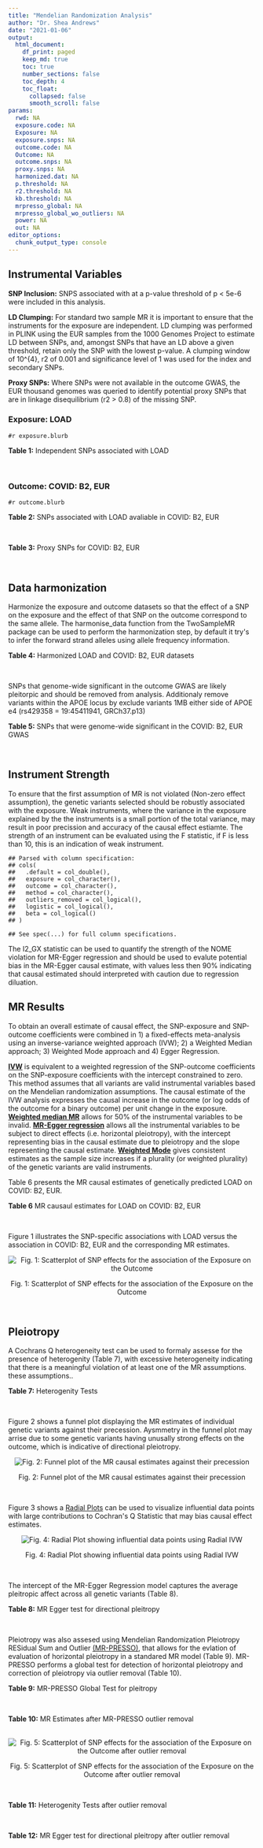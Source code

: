 ```yaml
---
title: "Mendelian Randomization Analysis"
author: "Dr. Shea Andrews"
date: "2021-01-06"
output:
  html_document:
    df_print: paged
    keep_md: true
    toc: true
    number_sections: false
    toc_depth: 4
    toc_float:
      collapsed: false
      smooth_scroll: false
params:
  rwd: NA
  exposure.code: NA
  Exposure: NA
  exposure.snps: NA
  outcome.code: NA
  Outcome: NA
  outcome.snps: NA
  proxy.snps: NA
  harmonized.dat: NA
  p.threshold: NA
  r2.threshold: NA
  kb.threshold: NA
  mrpresso_global: NA
  mrpresso_global_wo_outliers: NA
  power: NA
  out: NA
editor_options:
  chunk_output_type: console
---
```







## Instrumental Variables
**SNP Inclusion:** SNPS associated with at a p-value threshold of p < 5e-6 were included in this analysis.
<br>

**LD Clumping:** For standard two sample MR it is important to ensure that the instruments for the exposure are independent. LD clumping was performed in PLINK using the EUR samples from the 1000 Genomes Project to estimate LD between SNPs, and, amongst SNPs that have an LD above a given threshold, retain only the SNP with the lowest p-value. A clumping window of 10^{4}, r2 of 0.001 and significance level of 1 was used for the index and secondary SNPs.
<br>

**Proxy SNPs:** Where SNPs were not available in the outcome GWAS, the EUR thousand genomes was queried to identify potential proxy SNPs that are in linkage disequilibrium (r2 > 0.8) of the missing SNP.
<br>

### Exposure: LOAD
`#r exposure.blurb`
<br>

**Table 1:** Independent SNPs associated with LOAD
<div data-pagedtable="false">
  <script data-pagedtable-source type="application/json">
{"columns":[{"label":["SNP"],"name":[1],"type":["chr"],"align":["left"]},{"label":["CHROM"],"name":[2],"type":["dbl"],"align":["right"]},{"label":["POS"],"name":[3],"type":["dbl"],"align":["right"]},{"label":["REF"],"name":[4],"type":["chr"],"align":["left"]},{"label":["ALT"],"name":[5],"type":["chr"],"align":["left"]},{"label":["AF"],"name":[6],"type":["dbl"],"align":["right"]},{"label":["BETA"],"name":[7],"type":["dbl"],"align":["right"]},{"label":["SE"],"name":[8],"type":["dbl"],"align":["right"]},{"label":["Z"],"name":[9],"type":["dbl"],"align":["right"]},{"label":["P"],"name":[10],"type":["dbl"],"align":["right"]},{"label":["N"],"name":[11],"type":["dbl"],"align":["right"]},{"label":["TRAIT"],"name":[12],"type":["chr"],"align":["left"]}],"data":[{"1":"rs679515","2":"1","3":"207750568","4":"T","5":"C","6":"0.8126","7":"-0.1508","8":"0.0183","9":"-8.240440","10":"1.555000e-16","11":"63926","12":"LOAD"},{"1":"rs7584040","2":"2","3":"127863224","4":"C","5":"T","6":"0.2261","7":"0.0862","8":"0.0172","9":"5.011628","10":"5.341000e-07","11":"63926","12":"LOAD"},{"1":"rs6733839","2":"2","3":"127892810","4":"C","5":"T","6":"0.4067","7":"0.1693","8":"0.0154","9":"10.993506","10":"4.022000e-28","11":"63926","12":"LOAD"},{"1":"rs35695568","2":"2","3":"186794162","4":"G","5":"T","6":"0.0922","7":"0.1152","8":"0.0247","9":"4.663968","10":"3.200000e-06","11":"63926","12":"LOAD"},{"1":"rs10933431","2":"2","3":"233981912","4":"G","5":"C","6":"0.7774","7":"0.1001","8":"0.0194","9":"5.159794","10":"2.552000e-07","11":"63926","12":"LOAD"},{"1":"rs6805148","2":"3","3":"45101639","4":"A","5":"C","6":"0.0864","7":"-0.1293","8":"0.0257","9":"-5.031130","10":"4.774000e-07","11":"63926","12":"LOAD"},{"1":"rs28660482","2":"4","3":"66245059","4":"T","5":"A","6":"0.0243","7":"0.2220","8":"0.0475","9":"4.673684","10":"2.900000e-06","11":"63926","12":"LOAD"},{"1":"rs6822989","2":"4","3":"104176240","4":"C","5":"T","6":"0.0082","7":"0.4361","8":"0.0940","9":"4.639362","10":"3.487000e-06","11":"63926","12":"LOAD"},{"1":"rs35868327","2":"5","3":"52665230","4":"T","5":"A","6":"0.0132","7":"-0.3753","8":"0.0760","9":"-4.938158","10":"7.796000e-07","11":"63926","12":"LOAD"},{"1":"rs11168036","2":"5","3":"139707439","4":"T","5":"G","6":"0.5033","7":"-0.0754","8":"0.0143","9":"-5.272730","10":"1.432000e-07","11":"63926","12":"LOAD"},{"1":"rs34665982","2":"6","3":"32560306","4":"T","5":"C","6":"0.5213","7":"-0.0967","8":"0.0166","9":"-5.825300","10":"5.798000e-09","11":"63926","12":"LOAD"},{"1":"rs114812713","2":"6","3":"41034000","4":"G","5":"C","6":"0.0301","7":"0.2980","8":"0.0431","9":"6.914153","10":"4.467000e-12","11":"63926","12":"LOAD"},{"1":"rs1385742","2":"6","3":"47595155","4":"A","5":"T","6":"0.6344","7":"-0.0876","8":"0.0157","9":"-5.579620","10":"2.232000e-08","11":"63926","12":"LOAD"},{"1":"rs143429938","2":"7","3":"33721795","4":"C","5":"T","6":"0.0211","7":"0.3535","8":"0.0769","9":"4.596879","10":"4.253000e-06","11":"63926","12":"LOAD"},{"1":"rs9649710","2":"7","3":"50322832","4":"A","5":"G","6":"0.6331","7":"0.0676","8":"0.0148","9":"4.567570","10":"4.794000e-06","11":"63926","12":"LOAD"},{"1":"rs117240937","2":"7","3":"127426090","4":"G","5":"A","6":"0.0173","7":"-0.3122","8":"0.0672","9":"-4.645833","10":"3.350000e-06","11":"63926","12":"LOAD"},{"1":"rs11767557","2":"7","3":"143109139","4":"T","5":"C","6":"0.1968","7":"-0.1028","8":"0.0182","9":"-5.648350","10":"1.561000e-08","11":"63926","12":"LOAD"},{"1":"rs73223431","2":"8","3":"27219987","4":"C","5":"T","6":"0.3669","7":"0.0936","8":"0.0153","9":"6.117647","10":"8.342000e-10","11":"63926","12":"LOAD"},{"1":"rs867230","2":"8","3":"27468503","4":"C","5":"A","6":"0.6029","7":"0.1333","8":"0.0158","9":"8.436709","10":"3.492000e-17","11":"63926","12":"LOAD"},{"1":"rs13252043","2":"8","3":"71551628","4":"C","5":"T","6":"0.0984","7":"0.1140","8":"0.0237","9":"4.810127","10":"1.570000e-06","11":"63926","12":"LOAD"},{"1":"rs6559689","2":"9","3":"85450616","4":"C","5":"T","6":"0.0504","7":"0.1585","8":"0.0335","9":"4.731343","10":"2.169000e-06","11":"63926","12":"LOAD"},{"1":"rs12416487","2":"10","3":"11721057","4":"A","5":"T","6":"0.6519","7":"0.0850","8":"0.0154","9":"5.519480","10":"3.417000e-08","11":"63926","12":"LOAD"},{"1":"rs3740688","2":"11","3":"47380340","4":"G","5":"T","6":"0.5524","7":"0.0935","8":"0.0144","9":"6.493056","10":"9.702000e-11","11":"63926","12":"LOAD"},{"1":"rs1582763","2":"11","3":"60021948","4":"G","5":"A","6":"0.3729","7":"-0.1232","8":"0.0149","9":"-8.268456","10":"1.186000e-16","11":"63926","12":"LOAD"},{"1":"rs3851179","2":"11","3":"85868640","4":"T","5":"C","6":"0.6410","7":"0.1198","8":"0.0148","9":"8.094590","10":"5.809000e-16","11":"63926","12":"LOAD"},{"1":"rs11218343","2":"11","3":"121435587","4":"T","5":"C","6":"0.0401","7":"-0.2053","8":"0.0369","9":"-5.563690","10":"2.633000e-08","11":"63926","12":"LOAD"},{"1":"rs9787911","2":"11","3":"131769402","4":"T","5":"C","6":"0.4249","7":"0.0662","8":"0.0144","9":"4.597220","10":"4.386000e-06","11":"63926","12":"LOAD"},{"1":"rs117394726","2":"12","3":"127222883","4":"A","5":"C","6":"0.0400","7":"0.2193","8":"0.0465","9":"4.716130","10":"2.459000e-06","11":"63926","12":"LOAD"},{"1":"rs17125924","2":"14","3":"53391680","4":"A","5":"G","6":"0.0926","7":"0.1222","8":"0.0246","9":"4.967480","10":"6.621000e-07","11":"63926","12":"LOAD"},{"1":"rs12590654","2":"14","3":"92938855","4":"G","5":"A","6":"0.3353","7":"-0.0906","8":"0.0157","9":"-5.770701","10":"8.729000e-09","11":"63926","12":"LOAD"},{"1":"rs383902","2":"15","3":"59034174","4":"C","5":"T","6":"0.3274","7":"-0.0698","8":"0.0151","9":"-4.622517","10":"3.812000e-06","11":"63926","12":"LOAD"},{"1":"rs28588186","2":"16","3":"19910313","4":"C","5":"G","6":"0.1981","7":"-0.0880","8":"0.0181","9":"-4.861880","10":"1.115000e-06","11":"63926","12":"LOAD"},{"1":"rs62039712","2":"16","3":"79355857","4":"G","5":"A","6":"0.1158","7":"0.1528","8":"0.0288","9":"5.305556","10":"1.171000e-07","11":"63926","12":"LOAD"},{"1":"rs34971488","2":"16","3":"81779775","4":"G","5":"A","6":"0.2205","7":"0.0940","8":"0.0198","9":"4.747475","10":"2.067000e-06","11":"63926","12":"LOAD"},{"1":"rs2632516","2":"17","3":"56409089","4":"G","5":"C","6":"0.4402","7":"-0.0748","8":"0.0147","9":"-5.088435","10":"3.671000e-07","11":"63926","12":"LOAD"},{"1":"rs12151021","2":"19","3":"1050874","4":"A","5":"G","6":"0.6753","7":"-0.1071","8":"0.0169","9":"-6.337280","10":"2.562000e-10","11":"63926","12":"LOAD"},{"1":"rs8111708","2":"19","3":"18558876","4":"A","5":"G","6":"0.3427","7":"0.0696","8":"0.0151","9":"4.609270","10":"3.946000e-06","11":"63926","12":"LOAD"},{"1":"rs111358663","2":"19","3":"45196958","4":"T","5":"A","6":"0.0111","7":"-0.5369","8":"0.0795","9":"-6.753459","10":"1.436000e-11","11":"63926","12":"LOAD"},{"1":"rs4803765","2":"19","3":"45358448","4":"C","5":"T","6":"0.0243","7":"0.7165","8":"0.0610","9":"11.745902","10":"7.131000e-32","11":"63926","12":"LOAD"},{"1":"rs12972156","2":"19","3":"45387459","4":"C","5":"G","6":"0.2027","7":"0.9653","8":"0.0189","9":"51.074100","10":"2.225074e-308","11":"63926","12":"LOAD"},{"1":"rs117310449","2":"19","3":"45393516","4":"C","5":"T","6":"0.0130","7":"0.9879","8":"0.0691","9":"14.296671","10":"2.275000e-46","11":"63926","12":"LOAD"},{"1":"rs73033507","2":"19","3":"45431403","4":"C","5":"T","6":"0.0239","7":"-0.3620","8":"0.0657","9":"-5.509893","10":"3.646000e-08","11":"63926","12":"LOAD"},{"1":"rs114533385","2":"19","3":"45436753","4":"C","5":"T","6":"0.0210","7":"0.8281","8":"0.0661","9":"12.527988","10":"5.434000e-36","11":"63926","12":"LOAD"},{"1":"rs118004808","2":"19","3":"45439498","4":"C","5":"T","6":"0.0177","7":"-0.5523","8":"0.1015","9":"-5.441379","10":"5.274000e-08","11":"63926","12":"LOAD"},{"1":"rs139995984","2":"19","3":"45574482","4":"G","5":"C","6":"0.0155","7":"-0.5343","8":"0.0879","9":"-6.078498","10":"1.192000e-09","11":"63926","12":"LOAD"},{"1":"rs80182863","2":"19","3":"45653226","4":"C","5":"T","6":"0.0234","7":"0.2977","8":"0.0623","9":"4.778491","10":"1.750000e-06","11":"63926","12":"LOAD"},{"1":"rs6014724","2":"20","3":"54998544","4":"A","5":"G","6":"0.0920","7":"-0.1319","8":"0.0259","9":"-5.092660","10":"3.652000e-07","11":"63926","12":"LOAD"},{"1":"rs2830489","2":"21","3":"28148191","4":"C","5":"T","6":"0.2882","7":"-0.0837","8":"0.0162","9":"-5.166667","10":"2.422000e-07","11":"63926","12":"LOAD"},{"1":"rs138727474","2":"22","3":"21926584","4":"C","5":"T","6":"0.0269","7":"-0.2515","8":"0.0545","9":"-4.614679","10":"3.904000e-06","11":"63926","12":"LOAD"}],"options":{"columns":{"min":{},"max":[10]},"rows":{"min":[10],"max":[10]},"pages":{}}}
  </script>
</div>
<br>

### Outcome: COVID: B2, EUR
`#r outcome.blurb`
<br>

**Table 2:** SNPs associated with LOAD avaliable in COVID: B2, EUR
<div data-pagedtable="false">
  <script data-pagedtable-source type="application/json">
{"columns":[{"label":["SNP"],"name":[1],"type":["chr"],"align":["left"]},{"label":["CHROM"],"name":[2],"type":["dbl"],"align":["right"]},{"label":["POS"],"name":[3],"type":["dbl"],"align":["right"]},{"label":["REF"],"name":[4],"type":["chr"],"align":["left"]},{"label":["ALT"],"name":[5],"type":["chr"],"align":["left"]},{"label":["AF"],"name":[6],"type":["dbl"],"align":["right"]},{"label":["BETA"],"name":[7],"type":["dbl"],"align":["right"]},{"label":["SE"],"name":[8],"type":["dbl"],"align":["right"]},{"label":["Z"],"name":[9],"type":["dbl"],"align":["right"]},{"label":["P"],"name":[10],"type":["dbl"],"align":["right"]},{"label":["N"],"name":[11],"type":["dbl"],"align":["right"]},{"label":["TRAIT"],"name":[12],"type":["chr"],"align":["left"]}],"data":[{"1":"rs679515","2":"1","3":"207750568","4":"T","5":"C","6":"0.80680","7":"0.00850750","8":"0.022648","9":"0.37564023","10":"0.707200","11":"1887477","12":"COVID_B2__EUR"},{"1":"rs7584040","2":"2","3":"127863224","4":"C","5":"T","6":"0.21480","7":"-0.01975200","8":"0.020856","9":"-0.94706559","10":"0.343600","11":"1887477","12":"COVID_B2__EUR"},{"1":"rs6733839","2":"2","3":"127892810","4":"C","5":"T","6":"0.38370","7":"-0.00305450","8":"0.018053","9":"-0.16919626","10":"0.865600","11":"1887477","12":"COVID_B2__EUR"},{"1":"rs35695568","2":"2","3":"186794162","4":"G","5":"T","6":"0.09441","7":"0.02058700","8":"0.030031","9":"0.68552496","10":"0.493000","11":"1887477","12":"COVID_B2__EUR"},{"1":"rs10933431","2":"2","3":"233981912","4":"G","5":"C","6":"0.76510","7":"-0.02751700","8":"0.024060","9":"-1.14368246","10":"0.252800","11":"1856590","12":"COVID_B2__EUR"},{"1":"rs6805148","2":"3","3":"45101639","4":"A","5":"C","6":"0.09542","7":"-0.00414580","8":"0.032890","9":"-0.12605047","10":"0.899700","11":"496897","12":"COVID_B2__EUR"},{"1":"rs28660482","2":"4","3":"66245059","4":"T","5":"A","6":"0.02794","7":"0.01048600","8":"0.056580","9":"0.18533051","10":"0.853000","11":"1887477","12":"COVID_B2__EUR"},{"1":"rs6822989","2":"4","3":"104176240","4":"C","5":"T","6":"0.00825","7":"0.07375500","8":"0.087593","9":"0.84201934","10":"0.399800","11":"1357015","12":"COVID_B2__EUR"},{"1":"rs35868327","2":"5","3":"52665230","4":"T","5":"G","6":"0.48630","7":"-0.01386200","8":"0.093723","9":"-0.14790393","10":"0.882400","11":"1421857","12":"COVID_B2__EUR"},{"1":"rs11168036","2":"5","3":"139707439","4":"T","5":"G","6":"0.49380","7":"0.02668000","8":"0.020247","9":"1.31772608","10":"0.187600","11":"1873571","12":"COVID_B2__EUR"},{"1":"rs114812713","2":"6","3":"41034000","4":"G","5":"C","6":"0.02536","7":"0.09482600","8":"0.060097","9":"1.57788242","10":"0.114600","11":"1886864","12":"COVID_B2__EUR"},{"1":"rs1385742","2":"6","3":"47595155","4":"A","5":"T","6":"0.64110","7":"-0.01762800","8":"0.021756","9":"-0.81025924","10":"0.417800","11":"1164020","12":"COVID_B2__EUR"},{"1":"rs143429938","2":"7","3":"33721795","4":"C","5":"T","6":"0.02242","7":"-0.12921000","8":"0.091342","9":"-1.41457380","10":"0.157200","11":"1852176","12":"COVID_B2__EUR"},{"1":"rs9649710","2":"7","3":"50322832","4":"A","5":"G","6":"0.61430","7":"0.01996700","8":"0.018000","9":"1.10927778","10":"0.267300","11":"1887477","12":"COVID_B2__EUR"},{"1":"rs117240937","2":"7","3":"127426090","4":"G","5":"A","6":"0.01062","7":"0.01211800","8":"0.101610","9":"0.11925992","10":"0.905100","11":"1854395","12":"COVID_B2__EUR"},{"1":"rs11767557","2":"7","3":"143109139","4":"T","5":"C","6":"0.19910","7":"0.00064911","8":"0.021850","9":"0.02970755","10":"0.976300","11":"1886864","12":"COVID_B2__EUR"},{"1":"rs73223431","2":"8","3":"27219987","4":"C","5":"T","6":"0.35760","7":"-0.03255500","8":"0.019982","9":"-1.62921629","10":"0.103300","11":"1877421","12":"COVID_B2__EUR"},{"1":"rs867230","2":"8","3":"27468503","4":"C","5":"A","6":"0.59580","7":"-0.03433100","8":"0.019549","9":"-1.75615121","10":"0.079070","11":"1877421","12":"COVID_B2__EUR"},{"1":"rs13252043","2":"8","3":"71551628","4":"C","5":"T","6":"0.09179","7":"-0.02437200","8":"0.033331","9":"-0.73121118","10":"0.464700","11":"1873859","12":"COVID_B2__EUR"},{"1":"rs6559689","2":"9","3":"85450616","4":"C","5":"T","6":"0.05463","7":"0.06886600","8":"0.038594","9":"1.78437063","10":"0.074370","11":"1886856","12":"COVID_B2__EUR"},{"1":"rs12416487","2":"10","3":"11721057","4":"A","5":"T","6":"0.65060","7":"-0.01743900","8":"0.018359","9":"-0.94988834","10":"0.342200","11":"1887477","12":"COVID_B2__EUR"},{"1":"rs3740688","2":"11","3":"47380340","4":"G","5":"T","6":"0.53740","7":"-0.01626800","8":"0.019321","9":"-0.84198540","10":"0.399800","11":"1877421","12":"COVID_B2__EUR"},{"1":"rs1582763","2":"11","3":"60021948","4":"G","5":"A","6":"0.36550","7":"0.02995600","8":"0.017996","9":"1.66459213","10":"0.095980","11":"1887477","12":"COVID_B2__EUR"},{"1":"rs3851179","2":"11","3":"85868640","4":"T","5":"C","6":"0.63680","7":"0.03073400","8":"0.019761","9":"1.55528566","10":"0.119900","11":"1877421","12":"COVID_B2__EUR"},{"1":"rs11218343","2":"11","3":"121435587","4":"T","5":"C","6":"0.03652","7":"-0.01775400","8":"0.044202","9":"-0.40165603","10":"0.687900","11":"1887477","12":"COVID_B2__EUR"},{"1":"rs9787911","2":"11","3":"131769402","4":"T","5":"C","6":"0.42860","7":"0.00495080","8":"0.019682","9":"0.25153948","10":"0.801400","11":"1876800","12":"COVID_B2__EUR"},{"1":"rs117394726","2":"12","3":"127222883","4":"A","5":"C","6":"0.04542","7":"-0.03303900","8":"0.058754","9":"-0.56232767","10":"0.573900","11":"1855977","12":"COVID_B2__EUR"},{"1":"rs17125924","2":"14","3":"53391680","4":"A","5":"G","6":"0.09686","7":"0.01284300","8":"0.030723","9":"0.41802558","10":"0.675900","11":"1887477","12":"COVID_B2__EUR"},{"1":"rs12590654","2":"14","3":"92938855","4":"G","5":"A","6":"0.33310","7":"0.01081400","8":"0.020902","9":"0.51736676","10":"0.604900","11":"1874805","12":"COVID_B2__EUR"},{"1":"rs383902","2":"15","3":"59034174","4":"C","5":"T","6":"0.35420","7":"0.00275900","8":"0.021095","9":"0.13078929","10":"0.895900","11":"1874184","12":"COVID_B2__EUR"},{"1":"rs28588186","2":"16","3":"19910313","4":"C","5":"G","6":"0.18760","7":"0.02598100","8":"0.023983","9":"1.08330901","10":"0.278700","11":"1876800","12":"COVID_B2__EUR"},{"1":"rs62039712","2":"16","3":"79355857","4":"G","5":"A","6":"0.11890","7":"0.00113990","8":"0.034990","9":"0.03257788","10":"0.974000","11":"1854456","12":"COVID_B2__EUR"},{"1":"rs34971488","2":"16","3":"81779775","4":"G","5":"A","6":"0.21870","7":"-0.01358200","8":"0.024600","9":"-0.55211382","10":"0.580900","11":"1874184","12":"COVID_B2__EUR"},{"1":"rs2632516","2":"17","3":"56409089","4":"G","5":"C","6":"0.46560","7":"-0.00398260","8":"0.019532","9":"-0.20390129","10":"0.838400","11":"1876800","12":"COVID_B2__EUR"},{"1":"rs12151021","2":"19","3":"1050874","4":"A","5":"G","6":"0.68170","7":"-0.02330100","8":"0.020966","9":"-1.11137079","10":"0.266400","11":"1876800","12":"COVID_B2__EUR"},{"1":"rs8111708","2":"19","3":"18558876","4":"A","5":"G","6":"0.35110","7":"0.01795400","8":"0.020453","9":"0.87781744","10":"0.380000","11":"1877421","12":"COVID_B2__EUR"},{"1":"rs111358663","2":"19","3":"45196958","4":"T","5":"A","6":"0.01609","7":"0.11200000","8":"0.078347","9":"1.42953783","10":"0.152900","11":"1859214","12":"COVID_B2__EUR"},{"1":"rs4803765","2":"19","3":"45358448","4":"C","5":"T","6":"0.01078","7":"0.01050300","8":"0.109080","9":"0.09628713","10":"0.923300","11":"1851837","12":"COVID_B2__EUR"},{"1":"rs12972156","2":"19","3":"45387459","4":"C","5":"G","6":"0.15360","7":"0.08307500","8":"0.028354","9":"2.92992170","10":"0.003391","11":"1877421","12":"COVID_B2__EUR"},{"1":"rs117310449","2":"19","3":"45393516","4":"C","5":"T","6":"0.01225","7":"0.04155200","8":"0.096539","9":"0.43041672","10":"0.666900","11":"1861265","12":"COVID_B2__EUR"},{"1":"rs73033507","2":"19","3":"45431403","4":"C","5":"T","6":"0.03662","7":"-0.07004000","8":"0.059609","9":"-1.17499035","10":"0.240000","11":"1859206","12":"COVID_B2__EUR"},{"1":"rs114533385","2":"19","3":"45436753","4":"C","5":"T","6":"0.01069","7":"-0.12335000","8":"0.093354","9":"-1.32131457","10":"0.186400","11":"1865455","12":"COVID_B2__EUR"},{"1":"rs118004808","2":"19","3":"45439498","4":"C","5":"T","6":"0.02230","7":"-0.08565000","8":"0.079834","9":"-1.07285117","10":"0.283300","11":"1854456","12":"COVID_B2__EUR"},{"1":"rs139995984","2":"19","3":"45574482","4":"G","5":"C","6":"0.01249","7":"-0.09335800","8":"0.117150","9":"-0.79690994","10":"0.425500","11":"1649393","12":"COVID_B2__EUR"},{"1":"rs80182863","2":"19","3":"45653226","4":"C","5":"T","6":"0.02790","7":"0.10989000","8":"0.077118","9":"1.42495915","10":"0.154200","11":"1855091","12":"COVID_B2__EUR"},{"1":"rs6014724","2":"20","3":"54998544","4":"A","5":"G","6":"0.08041","7":"0.09979200","8":"0.031025","9":"3.21650282","10":"0.001298","11":"1206448","12":"COVID_B2__EUR"},{"1":"rs2830489","2":"21","3":"28148191","4":"C","5":"T","6":"0.28670","7":"-0.01971400","8":"0.020115","9":"-0.98006463","10":"0.327100","11":"1884240","12":"COVID_B2__EUR"},{"1":"rs138727474","2":"22","3":"21926584","4":"C","5":"T","6":"0.04102","7":"0.00981860","8":"0.058784","9":"0.16702844","10":"0.867300","11":"1874206","12":"COVID_B2__EUR"},{"1":"rs34665982","2":"NA","3":"NA","4":"NA","5":"NA","6":"NA","7":"NA","8":"NA","9":"NA","10":"NA","11":"NA","12":"NA"}],"options":{"columns":{"min":{},"max":[10]},"rows":{"min":[10],"max":[10]},"pages":{}}}
  </script>
</div>
<br>

**Table 3:** Proxy SNPs for COVID: B2, EUR
<div data-pagedtable="false">
  <script data-pagedtable-source type="application/json">
{"columns":[{"label":["proxy.outcome"],"name":[1],"type":["lgl"],"align":["right"]},{"label":["target_snp"],"name":[2],"type":["chr"],"align":["left"]},{"label":["proxy_snp"],"name":[3],"type":["lgl"],"align":["right"]},{"label":["ld.r2"],"name":[4],"type":["lgl"],"align":["right"]},{"label":["Dprime"],"name":[5],"type":["lgl"],"align":["right"]},{"label":["ref.proxy"],"name":[6],"type":["lgl"],"align":["right"]},{"label":["alt.proxy"],"name":[7],"type":["lgl"],"align":["right"]},{"label":["CHROM"],"name":[8],"type":["lgl"],"align":["right"]},{"label":["POS"],"name":[9],"type":["lgl"],"align":["right"]},{"label":["ALT.proxy"],"name":[10],"type":["lgl"],"align":["right"]},{"label":["REF.proxy"],"name":[11],"type":["lgl"],"align":["right"]},{"label":["AF"],"name":[12],"type":["lgl"],"align":["right"]},{"label":["BETA"],"name":[13],"type":["lgl"],"align":["right"]},{"label":["SE"],"name":[14],"type":["lgl"],"align":["right"]},{"label":["P"],"name":[15],"type":["lgl"],"align":["right"]},{"label":["N"],"name":[16],"type":["lgl"],"align":["right"]},{"label":["ref"],"name":[17],"type":["lgl"],"align":["right"]},{"label":["alt"],"name":[18],"type":["lgl"],"align":["right"]},{"label":["ALT"],"name":[19],"type":["lgl"],"align":["right"]},{"label":["REF"],"name":[20],"type":["lgl"],"align":["right"]},{"label":["PHASE"],"name":[21],"type":["lgl"],"align":["right"]}],"data":[{"1":"NA","2":"rs34665982","3":"NA","4":"NA","5":"NA","6":"NA","7":"NA","8":"NA","9":"NA","10":"NA","11":"NA","12":"NA","13":"NA","14":"NA","15":"NA","16":"NA","17":"NA","18":"NA","19":"NA","20":"NA","21":"NA"}],"options":{"columns":{"min":{},"max":[10]},"rows":{"min":[10],"max":[10]},"pages":{}}}
  </script>
</div>
<br>

## Data harmonization
Harmonize the exposure and outcome datasets so that the effect of a SNP on the exposure and the effect of that SNP on the outcome correspond to the same allele. The harmonise_data function from the TwoSampleMR package can be used to perform the harmonization step, by default it try's to infer the forward strand alleles using allele frequency information.
<br>

**Table 4:** Harmonized LOAD and COVID: B2, EUR datasets
<div data-pagedtable="false">
  <script data-pagedtable-source type="application/json">
{"columns":[{"label":["SNP"],"name":[1],"type":["chr"],"align":["left"]},{"label":["effect_allele.exposure"],"name":[2],"type":["chr"],"align":["left"]},{"label":["other_allele.exposure"],"name":[3],"type":["chr"],"align":["left"]},{"label":["effect_allele.outcome"],"name":[4],"type":["chr"],"align":["left"]},{"label":["other_allele.outcome"],"name":[5],"type":["chr"],"align":["left"]},{"label":["beta.exposure"],"name":[6],"type":["dbl"],"align":["right"]},{"label":["beta.outcome"],"name":[7],"type":["dbl"],"align":["right"]},{"label":["eaf.exposure"],"name":[8],"type":["dbl"],"align":["right"]},{"label":["eaf.outcome"],"name":[9],"type":["dbl"],"align":["right"]},{"label":["remove"],"name":[10],"type":["lgl"],"align":["right"]},{"label":["palindromic"],"name":[11],"type":["lgl"],"align":["right"]},{"label":["ambiguous"],"name":[12],"type":["lgl"],"align":["right"]},{"label":["id.outcome"],"name":[13],"type":["chr"],"align":["left"]},{"label":["chr.outcome"],"name":[14],"type":["dbl"],"align":["right"]},{"label":["pos.outcome"],"name":[15],"type":["dbl"],"align":["right"]},{"label":["se.outcome"],"name":[16],"type":["dbl"],"align":["right"]},{"label":["z.outcome"],"name":[17],"type":["dbl"],"align":["right"]},{"label":["pval.outcome"],"name":[18],"type":["dbl"],"align":["right"]},{"label":["samplesize.outcome"],"name":[19],"type":["dbl"],"align":["right"]},{"label":["outcome"],"name":[20],"type":["chr"],"align":["left"]},{"label":["mr_keep.outcome"],"name":[21],"type":["lgl"],"align":["right"]},{"label":["pval_origin.outcome"],"name":[22],"type":["chr"],"align":["left"]},{"label":["chr.exposure"],"name":[23],"type":["dbl"],"align":["right"]},{"label":["pos.exposure"],"name":[24],"type":["dbl"],"align":["right"]},{"label":["se.exposure"],"name":[25],"type":["dbl"],"align":["right"]},{"label":["z.exposure"],"name":[26],"type":["dbl"],"align":["right"]},{"label":["pval.exposure"],"name":[27],"type":["dbl"],"align":["right"]},{"label":["samplesize.exposure"],"name":[28],"type":["dbl"],"align":["right"]},{"label":["exposure"],"name":[29],"type":["chr"],"align":["left"]},{"label":["mr_keep.exposure"],"name":[30],"type":["lgl"],"align":["right"]},{"label":["pval_origin.exposure"],"name":[31],"type":["chr"],"align":["left"]},{"label":["id.exposure"],"name":[32],"type":["chr"],"align":["left"]},{"label":["action"],"name":[33],"type":["dbl"],"align":["right"]},{"label":["mr_keep"],"name":[34],"type":["lgl"],"align":["right"]},{"label":["pt"],"name":[35],"type":["dbl"],"align":["right"]},{"label":["pleitropy_keep"],"name":[36],"type":["lgl"],"align":["right"]},{"label":["mrpresso_RSSobs"],"name":[37],"type":["dbl"],"align":["right"]},{"label":["mrpresso_pval"],"name":[38],"type":["dbl"],"align":["right"]},{"label":["mrpresso_keep"],"name":[39],"type":["lgl"],"align":["right"]}],"data":[{"1":"rs10933431","2":"C","3":"G","4":"C","5":"G","6":"0.1001","7":"-0.02751700","8":"0.7774","9":"0.76510","10":"FALSE","11":"TRUE","12":"FALSE","13":"PDSAHi","14":"2","15":"233981912","16":"0.024060","17":"-1.14368246","18":"0.252800","19":"1856590","20":"covidhgi2020B2v5alleur","21":"TRUE","22":"reported","23":"2","24":"233981912","25":"0.0194","26":"5.159794","27":"2.552e-07","28":"63926","29":"Kunkle2019load","30":"TRUE","31":"reported","32":"6Vserz","33":"2","34":"TRUE","35":"5e-06","36":"TRUE","37":"9.519859e-04","38":"1.0000","39":"TRUE"},{"1":"rs111358663","2":"A","3":"T","4":"A","5":"T","6":"-0.5369","7":"0.11200000","8":"0.0111","9":"0.01609","10":"FALSE","11":"TRUE","12":"FALSE","13":"PDSAHi","14":"19","15":"45196958","16":"0.078347","17":"1.42953783","18":"0.152900","19":"1859214","20":"covidhgi2020B2v5alleur","21":"TRUE","22":"reported","23":"19","24":"45196958","25":"0.0795","26":"-6.753459","27":"1.436e-11","28":"63926","29":"Kunkle2019load","30":"TRUE","31":"reported","32":"6Vserz","33":"2","34":"TRUE","35":"5e-06","36":"TRUE","37":"1.723911e-02","38":"1.0000","39":"TRUE"},{"1":"rs11168036","2":"G","3":"T","4":"G","5":"T","6":"-0.0754","7":"0.02668000","8":"0.5033","9":"0.49380","10":"FALSE","11":"FALSE","12":"FALSE","13":"PDSAHi","14":"5","15":"139707439","16":"0.020247","17":"1.31772608","18":"0.187600","19":"1873571","20":"covidhgi2020B2v5alleur","21":"TRUE","22":"reported","23":"5","24":"139707439","25":"0.0143","26":"-5.272730","27":"1.432e-07","28":"63926","29":"Kunkle2019load","30":"TRUE","31":"reported","32":"6Vserz","33":"2","34":"TRUE","35":"5e-06","36":"TRUE","37":"8.523415e-04","38":"1.0000","39":"TRUE"},{"1":"rs11218343","2":"C","3":"T","4":"C","5":"T","6":"-0.2053","7":"-0.01775400","8":"0.0401","9":"0.03652","10":"FALSE","11":"FALSE","12":"FALSE","13":"PDSAHi","14":"11","15":"121435587","16":"0.044202","17":"-0.40165603","18":"0.687900","19":"1887477","20":"covidhgi2020B2v5alleur","21":"TRUE","22":"reported","23":"11","24":"121435587","25":"0.0369","26":"-5.563690","27":"2.633e-08","28":"63926","29":"Kunkle2019load","30":"TRUE","31":"reported","32":"6Vserz","33":"2","34":"TRUE","35":"5e-06","36":"TRUE","37":"1.317460e-04","38":"1.0000","39":"TRUE"},{"1":"rs114533385","2":"T","3":"C","4":"T","5":"C","6":"0.8281","7":"-0.12335000","8":"0.0210","9":"0.01069","10":"FALSE","11":"FALSE","12":"FALSE","13":"PDSAHi","14":"19","15":"45436753","16":"0.093354","17":"-1.32131457","18":"0.186400","19":"1865455","20":"covidhgi2020B2v5alleur","21":"TRUE","22":"reported","23":"19","24":"45436753","25":"0.0661","26":"12.527988","27":"5.434e-36","28":"63926","29":"Kunkle2019load","30":"TRUE","31":"reported","32":"6Vserz","33":"2","34":"TRUE","35":"5e-06","36":"TRUE","37":"2.378567e-02","38":"1.0000","39":"TRUE"},{"1":"rs114812713","2":"C","3":"G","4":"C","5":"G","6":"0.2980","7":"0.09482600","8":"0.0301","9":"0.02536","10":"FALSE","11":"TRUE","12":"FALSE","13":"PDSAHi","14":"6","15":"41034000","16":"0.060097","17":"1.57788242","18":"0.114600","19":"1886864","20":"covidhgi2020B2v5alleur","21":"TRUE","22":"reported","23":"6","24":"41034000","25":"0.0431","26":"6.914153","27":"4.467e-12","28":"63926","29":"Kunkle2019load","30":"TRUE","31":"reported","32":"6Vserz","33":"2","34":"TRUE","35":"5e-06","36":"TRUE","37":"7.476073e-03","38":"1.0000","39":"TRUE"},{"1":"rs117240937","2":"A","3":"G","4":"A","5":"G","6":"-0.3122","7":"0.01211800","8":"0.0173","9":"0.01062","10":"FALSE","11":"FALSE","12":"FALSE","13":"PDSAHi","14":"7","15":"127426090","16":"0.101610","17":"0.11925992","18":"0.905100","19":"1854395","20":"covidhgi2020B2v5alleur","21":"TRUE","22":"reported","23":"7","24":"127426090","25":"0.0672","26":"-4.645833","27":"3.350e-06","28":"63926","29":"Kunkle2019load","30":"TRUE","31":"reported","32":"6Vserz","33":"2","34":"TRUE","35":"5e-06","36":"TRUE","37":"4.799969e-04","38":"1.0000","39":"TRUE"},{"1":"rs117310449","2":"T","3":"C","4":"T","5":"C","6":"0.9879","7":"0.04155200","8":"0.0130","9":"0.01225","10":"FALSE","11":"FALSE","12":"FALSE","13":"PDSAHi","14":"19","15":"45393516","16":"0.096539","17":"0.43041672","18":"0.666900","19":"1861265","20":"covidhgi2020B2v5alleur","21":"TRUE","22":"reported","23":"19","24":"45393516","25":"0.0691","26":"14.296671","27":"2.275e-46","28":"63926","29":"Kunkle2019load","30":"TRUE","31":"reported","32":"6Vserz","33":"2","34":"TRUE","35":"5e-06","36":"TRUE","37":"1.288482e-04","38":"1.0000","39":"TRUE"},{"1":"rs117394726","2":"C","3":"A","4":"C","5":"A","6":"0.2193","7":"-0.03303900","8":"0.0400","9":"0.04542","10":"FALSE","11":"FALSE","12":"FALSE","13":"PDSAHi","14":"12","15":"127222883","16":"0.058754","17":"-0.56232767","18":"0.573900","19":"1855977","20":"covidhgi2020B2v5alleur","21":"TRUE","22":"reported","23":"12","24":"127222883","25":"0.0465","26":"4.716130","27":"2.459e-06","28":"63926","29":"Kunkle2019load","30":"TRUE","31":"reported","32":"6Vserz","33":"2","34":"TRUE","35":"5e-06","36":"TRUE","37":"1.607320e-03","38":"1.0000","39":"TRUE"},{"1":"rs11767557","2":"C","3":"T","4":"C","5":"T","6":"-0.1028","7":"0.00064911","8":"0.1968","9":"0.19910","10":"FALSE","11":"FALSE","12":"FALSE","13":"PDSAHi","14":"7","15":"143109139","16":"0.021850","17":"0.02970755","18":"0.976300","19":"1886864","20":"covidhgi2020B2v5alleur","21":"TRUE","22":"reported","23":"7","24":"143109139","25":"0.0182","26":"-5.648350","27":"1.561e-08","28":"63926","29":"Kunkle2019load","30":"TRUE","31":"reported","32":"6Vserz","33":"2","34":"TRUE","35":"5e-06","36":"TRUE","37":"1.505851e-05","38":"1.0000","39":"TRUE"},{"1":"rs118004808","2":"T","3":"C","4":"T","5":"C","6":"-0.5523","7":"-0.08565000","8":"0.0177","9":"0.02230","10":"FALSE","11":"FALSE","12":"FALSE","13":"PDSAHi","14":"19","15":"45439498","16":"0.079834","17":"-1.07285117","18":"0.283300","19":"1854456","20":"covidhgi2020B2v5alleur","21":"TRUE","22":"reported","23":"19","24":"45439498","25":"0.1015","26":"-5.441379","27":"5.274e-08","28":"63926","29":"Kunkle2019load","30":"TRUE","31":"reported","32":"6Vserz","33":"2","34":"TRUE","35":"5e-06","36":"TRUE","37":"4.886141e-03","38":"1.0000","39":"TRUE"},{"1":"rs12151021","2":"G","3":"A","4":"G","5":"A","6":"-0.1071","7":"-0.02330100","8":"0.6753","9":"0.68170","10":"FALSE","11":"FALSE","12":"FALSE","13":"PDSAHi","14":"19","15":"1050874","16":"0.020966","17":"-1.11137079","18":"0.266400","19":"1876800","20":"covidhgi2020B2v5alleur","21":"TRUE","22":"reported","23":"19","24":"1050874","25":"0.0169","26":"-6.337280","27":"2.562e-10","28":"63926","29":"Kunkle2019load","30":"TRUE","31":"reported","32":"6Vserz","33":"2","34":"TRUE","35":"5e-06","36":"TRUE","37":"4.078560e-04","38":"1.0000","39":"TRUE"},{"1":"rs12416487","2":"T","3":"A","4":"T","5":"A","6":"0.0850","7":"-0.01743900","8":"0.6519","9":"0.65060","10":"FALSE","11":"TRUE","12":"FALSE","13":"PDSAHi","14":"10","15":"11721057","16":"0.018359","17":"-0.94988834","18":"0.342200","19":"1887477","20":"covidhgi2020B2v5alleur","21":"TRUE","22":"reported","23":"10","24":"11721057","25":"0.0154","26":"5.519480","27":"3.417e-08","28":"63926","29":"Kunkle2019load","30":"TRUE","31":"reported","32":"6Vserz","33":"2","34":"TRUE","35":"5e-06","36":"TRUE","37":"4.106602e-04","38":"1.0000","39":"TRUE"},{"1":"rs12590654","2":"A","3":"G","4":"A","5":"G","6":"-0.0906","7":"0.01081400","8":"0.3353","9":"0.33310","10":"FALSE","11":"FALSE","12":"FALSE","13":"PDSAHi","14":"14","15":"92938855","16":"0.020902","17":"0.51736676","18":"0.604900","19":"1874805","20":"covidhgi2020B2v5alleur","21":"TRUE","22":"reported","23":"14","24":"92938855","25":"0.0157","26":"-5.770701","27":"8.729e-09","28":"63926","29":"Kunkle2019load","30":"TRUE","31":"reported","32":"6Vserz","33":"2","34":"TRUE","35":"5e-06","36":"TRUE","37":"1.887648e-04","38":"1.0000","39":"TRUE"},{"1":"rs12972156","2":"G","3":"C","4":"G","5":"C","6":"0.9653","7":"0.08307500","8":"0.2027","9":"0.15360","10":"FALSE","11":"TRUE","12":"FALSE","13":"PDSAHi","14":"19","15":"45387459","16":"0.028354","17":"2.92992170","18":"0.003391","19":"1877421","20":"covidhgi2020B2v5alleur","21":"TRUE","22":"reported","23":"19","24":"45387459","25":"0.0189","26":"51.074100","27":"1.000e-200","28":"63926","29":"Kunkle2019load","30":"TRUE","31":"reported","32":"6Vserz","33":"2","34":"TRUE","35":"5e-06","36":"TRUE","37":"1.086207e-02","38":"1.0000","39":"TRUE"},{"1":"rs13252043","2":"T","3":"C","4":"T","5":"C","6":"0.1140","7":"-0.02437200","8":"0.0984","9":"0.09179","10":"FALSE","11":"FALSE","12":"FALSE","13":"PDSAHi","14":"8","15":"71551628","16":"0.033331","17":"-0.73121118","18":"0.464700","19":"1873859","20":"covidhgi2020B2v5alleur","21":"TRUE","22":"reported","23":"8","24":"71551628","25":"0.0237","26":"4.810127","27":"1.570e-06","28":"63926","29":"Kunkle2019load","30":"TRUE","31":"reported","32":"6Vserz","33":"2","34":"TRUE","35":"5e-06","36":"TRUE","37":"7.870329e-04","38":"1.0000","39":"TRUE"},{"1":"rs1385742","2":"T","3":"A","4":"T","5":"A","6":"-0.0876","7":"-0.01762800","8":"0.6344","9":"0.64110","10":"FALSE","11":"TRUE","12":"FALSE","13":"PDSAHi","14":"6","15":"47595155","16":"0.021756","17":"-0.81025924","18":"0.417800","19":"1164020","20":"covidhgi2020B2v5alleur","21":"TRUE","22":"reported","23":"6","24":"47595155","25":"0.0157","26":"-5.579620","27":"2.232e-08","28":"63926","29":"Kunkle2019load","30":"TRUE","31":"reported","32":"6Vserz","33":"2","34":"TRUE","35":"5e-06","36":"TRUE","37":"2.252521e-04","38":"1.0000","39":"TRUE"},{"1":"rs138727474","2":"T","3":"C","4":"T","5":"C","6":"-0.2515","7":"0.00981860","8":"0.0269","9":"0.04102","10":"FALSE","11":"FALSE","12":"FALSE","13":"PDSAHi","14":"22","15":"21926584","16":"0.058784","17":"0.16702844","18":"0.867300","19":"1874206","20":"covidhgi2020B2v5alleur","21":"TRUE","22":"reported","23":"22","24":"21926584","25":"0.0545","26":"-4.614679","27":"3.904e-06","28":"63926","29":"Kunkle2019load","30":"TRUE","31":"reported","32":"6Vserz","33":"2","34":"TRUE","35":"5e-06","36":"TRUE","37":"3.158807e-04","38":"1.0000","39":"TRUE"},{"1":"rs139995984","2":"C","3":"G","4":"C","5":"G","6":"-0.5343","7":"-0.09335800","8":"0.0155","9":"0.01249","10":"FALSE","11":"TRUE","12":"FALSE","13":"PDSAHi","14":"19","15":"45574482","16":"0.117150","17":"-0.79690994","18":"0.425500","19":"1649393","20":"covidhgi2020B2v5alleur","21":"TRUE","22":"reported","23":"19","24":"45574482","25":"0.0879","26":"-6.078498","27":"1.192e-09","28":"63926","29":"Kunkle2019load","30":"TRUE","31":"reported","32":"6Vserz","33":"2","34":"TRUE","35":"5e-06","36":"TRUE","37":"5.995999e-03","38":"1.0000","39":"TRUE"},{"1":"rs143429938","2":"T","3":"C","4":"T","5":"C","6":"0.3535","7":"-0.12921000","8":"0.0211","9":"0.02242","10":"FALSE","11":"FALSE","12":"FALSE","13":"PDSAHi","14":"7","15":"33721795","16":"0.091342","17":"-1.41457380","18":"0.157200","19":"1852176","20":"covidhgi2020B2v5alleur","21":"TRUE","22":"reported","23":"7","24":"33721795","25":"0.0769","26":"4.596879","27":"4.253e-06","28":"63926","29":"Kunkle2019load","30":"TRUE","31":"reported","32":"6Vserz","33":"2","34":"TRUE","35":"5e-06","36":"TRUE","37":"1.990685e-02","38":"1.0000","39":"TRUE"},{"1":"rs1582763","2":"A","3":"G","4":"A","5":"G","6":"-0.1232","7":"0.02995600","8":"0.3729","9":"0.36550","10":"FALSE","11":"FALSE","12":"FALSE","13":"PDSAHi","14":"11","15":"60021948","16":"0.017996","17":"1.66459213","18":"0.095980","19":"1887477","20":"covidhgi2020B2v5alleur","21":"TRUE","22":"reported","23":"11","24":"60021948","25":"0.0149","26":"-8.268456","27":"1.186e-16","28":"63926","29":"Kunkle2019load","30":"TRUE","31":"reported","32":"6Vserz","33":"2","34":"TRUE","35":"5e-06","36":"TRUE","37":"1.188120e-03","38":"1.0000","39":"TRUE"},{"1":"rs17125924","2":"G","3":"A","4":"G","5":"A","6":"0.1222","7":"0.01284300","8":"0.0926","9":"0.09686","10":"FALSE","11":"FALSE","12":"FALSE","13":"PDSAHi","14":"14","15":"53391680","16":"0.030723","17":"0.41802558","18":"0.675900","19":"1887477","20":"covidhgi2020B2v5alleur","21":"TRUE","22":"reported","23":"14","24":"53391680","25":"0.0246","26":"4.967480","27":"6.621e-07","28":"63926","29":"Kunkle2019load","30":"TRUE","31":"reported","32":"6Vserz","33":"2","34":"TRUE","35":"5e-06","36":"TRUE","37":"8.291909e-05","38":"1.0000","39":"TRUE"},{"1":"rs2632516","2":"C","3":"G","4":"C","5":"G","6":"-0.0748","7":"-0.00398260","8":"0.4402","9":"0.46560","10":"FALSE","11":"TRUE","12":"TRUE","13":"PDSAHi","14":"17","15":"56409089","16":"0.019532","17":"-0.20390129","18":"0.838400","19":"1876800","20":"covidhgi2020B2v5alleur","21":"TRUE","22":"reported","23":"17","24":"56409089","25":"0.0147","26":"-5.088435","27":"3.671e-07","28":"63926","29":"Kunkle2019load","30":"TRUE","31":"reported","32":"6Vserz","33":"2","34":"FALSE","35":"5e-06","36":"TRUE","37":"NA","38":"NA","39":"NA"},{"1":"rs2830489","2":"T","3":"C","4":"T","5":"C","6":"-0.0837","7":"-0.01971400","8":"0.2882","9":"0.28670","10":"FALSE","11":"FALSE","12":"FALSE","13":"PDSAHi","14":"21","15":"28148191","16":"0.020115","17":"-0.98006463","18":"0.327100","19":"1884240","20":"covidhgi2020B2v5alleur","21":"TRUE","22":"reported","23":"21","24":"28148191","25":"0.0162","26":"-5.166667","27":"2.422e-07","28":"63926","29":"Kunkle2019load","30":"TRUE","31":"reported","32":"6Vserz","33":"2","34":"TRUE","35":"5e-06","36":"TRUE","37":"2.971821e-04","38":"1.0000","39":"TRUE"},{"1":"rs28588186","2":"G","3":"C","4":"G","5":"C","6":"-0.0880","7":"0.02598100","8":"0.1981","9":"0.18760","10":"FALSE","11":"TRUE","12":"FALSE","13":"PDSAHi","14":"16","15":"19910313","16":"0.023983","17":"1.08330901","18":"0.278700","19":"1876800","20":"covidhgi2020B2v5alleur","21":"TRUE","22":"reported","23":"16","24":"19910313","25":"0.0181","26":"-4.861880","27":"1.115e-06","28":"63926","29":"Kunkle2019load","30":"TRUE","31":"reported","32":"6Vserz","33":"2","34":"TRUE","35":"5e-06","36":"TRUE","37":"8.340951e-04","38":"1.0000","39":"TRUE"},{"1":"rs28660482","2":"A","3":"T","4":"A","5":"T","6":"0.2220","7":"0.01048600","8":"0.0243","9":"0.02794","10":"FALSE","11":"TRUE","12":"FALSE","13":"PDSAHi","14":"4","15":"66245059","16":"0.056580","17":"0.18533051","18":"0.853000","19":"1887477","20":"covidhgi2020B2v5alleur","21":"TRUE","22":"reported","23":"4","24":"66245059","25":"0.0475","26":"4.673684","27":"2.900e-06","28":"63926","29":"Kunkle2019load","30":"TRUE","31":"reported","32":"6Vserz","33":"2","34":"TRUE","35":"5e-06","36":"TRUE","37":"1.303004e-05","38":"1.0000","39":"TRUE"},{"1":"rs34971488","2":"A","3":"G","4":"A","5":"G","6":"0.0940","7":"-0.01358200","8":"0.2205","9":"0.21870","10":"FALSE","11":"FALSE","12":"FALSE","13":"PDSAHi","14":"16","15":"81779775","16":"0.024600","17":"-0.55211382","18":"0.580900","19":"1874184","20":"covidhgi2020B2v5alleur","21":"TRUE","22":"reported","23":"16","24":"81779775","25":"0.0198","26":"4.747475","27":"2.067e-06","28":"63926","29":"Kunkle2019load","30":"TRUE","31":"reported","32":"6Vserz","33":"2","34":"TRUE","35":"5e-06","36":"TRUE","37":"2.757662e-04","38":"1.0000","39":"TRUE"},{"1":"rs35695568","2":"T","3":"G","4":"T","5":"G","6":"0.1152","7":"0.02058700","8":"0.0922","9":"0.09441","10":"FALSE","11":"FALSE","12":"FALSE","13":"PDSAHi","14":"2","15":"186794162","16":"0.030031","17":"0.68552496","18":"0.493000","19":"1887477","20":"covidhgi2020B2v5alleur","21":"TRUE","22":"reported","23":"2","24":"186794162","25":"0.0247","26":"4.663968","27":"3.200e-06","28":"63926","29":"Kunkle2019load","30":"TRUE","31":"reported","32":"6Vserz","33":"2","34":"TRUE","35":"5e-06","36":"TRUE","37":"2.928611e-04","38":"1.0000","39":"TRUE"},{"1":"rs35868327","2":"A","3":"T","4":"G","5":"T","6":"-0.3753","7":"-0.01386200","8":"0.0132","9":"0.48630","10":"TRUE","11":"TRUE","12":"TRUE","13":"PDSAHi","14":"5","15":"52665230","16":"0.093723","17":"-0.14790393","18":"0.882400","19":"1421857","20":"covidhgi2020B2v5alleur","21":"TRUE","22":"reported","23":"5","24":"52665230","25":"0.0760","26":"-4.938158","27":"7.796e-07","28":"63926","29":"Kunkle2019load","30":"TRUE","31":"reported","32":"6Vserz","33":"2","34":"FALSE","35":"5e-06","36":"TRUE","37":"NA","38":"NA","39":"NA"},{"1":"rs3740688","2":"T","3":"G","4":"T","5":"G","6":"0.0935","7":"-0.01626800","8":"0.5524","9":"0.53740","10":"FALSE","11":"FALSE","12":"FALSE","13":"PDSAHi","14":"11","15":"47380340","16":"0.019321","17":"-0.84198540","18":"0.399800","19":"1877421","20":"covidhgi2020B2v5alleur","21":"TRUE","22":"reported","23":"11","24":"47380340","25":"0.0144","26":"6.493056","27":"9.702e-11","28":"63926","29":"Kunkle2019load","30":"TRUE","31":"reported","32":"6Vserz","33":"2","34":"TRUE","35":"5e-06","36":"TRUE","37":"3.750435e-04","38":"1.0000","39":"TRUE"},{"1":"rs383902","2":"T","3":"C","4":"T","5":"C","6":"-0.0698","7":"0.00275900","8":"0.3274","9":"0.35420","10":"FALSE","11":"FALSE","12":"FALSE","13":"PDSAHi","14":"15","15":"59034174","16":"0.021095","17":"0.13078929","18":"0.895900","19":"1874184","20":"covidhgi2020B2v5alleur","21":"TRUE","22":"reported","23":"15","24":"59034174","25":"0.0151","26":"-4.622517","27":"3.812e-06","28":"63926","29":"Kunkle2019load","30":"TRUE","31":"reported","32":"6Vserz","33":"2","34":"TRUE","35":"5e-06","36":"TRUE","37":"2.451592e-05","38":"1.0000","39":"TRUE"},{"1":"rs3851179","2":"C","3":"T","4":"C","5":"T","6":"0.1198","7":"0.03073400","8":"0.6410","9":"0.63680","10":"FALSE","11":"FALSE","12":"FALSE","13":"PDSAHi","14":"11","15":"85868640","16":"0.019761","17":"1.55528566","18":"0.119900","19":"1877421","20":"covidhgi2020B2v5alleur","21":"TRUE","22":"reported","23":"11","24":"85868640","25":"0.0148","26":"8.094590","27":"5.809e-16","28":"63926","29":"Kunkle2019load","30":"TRUE","31":"reported","32":"6Vserz","33":"2","34":"TRUE","35":"5e-06","36":"TRUE","37":"7.528206e-04","38":"1.0000","39":"TRUE"},{"1":"rs4803765","2":"T","3":"C","4":"T","5":"C","6":"0.7165","7":"0.01050300","8":"0.0243","9":"0.01078","10":"FALSE","11":"FALSE","12":"FALSE","13":"PDSAHi","14":"19","15":"45358448","16":"0.109080","17":"0.09628713","18":"0.923300","19":"1851837","20":"covidhgi2020B2v5alleur","21":"TRUE","22":"reported","23":"19","24":"45358448","25":"0.0610","26":"11.745902","27":"7.131e-32","28":"63926","29":"Kunkle2019load","30":"TRUE","31":"reported","32":"6Vserz","33":"2","34":"TRUE","35":"5e-06","36":"TRUE","37":"1.436391e-04","38":"1.0000","39":"TRUE"},{"1":"rs6014724","2":"G","3":"A","4":"G","5":"A","6":"-0.1319","7":"0.09979200","8":"0.0920","9":"0.08041","10":"FALSE","11":"FALSE","12":"FALSE","13":"PDSAHi","14":"20","15":"54998544","16":"0.031025","17":"3.21650282","18":"0.001298","19":"1206448","20":"covidhgi2020B2v5alleur","21":"TRUE","22":"reported","23":"20","24":"54998544","25":"0.0259","26":"-5.092660","27":"3.652e-07","28":"63926","29":"Kunkle2019load","30":"TRUE","31":"reported","32":"6Vserz","33":"2","34":"TRUE","35":"5e-06","36":"TRUE","37":"1.096057e-02","38":"0.0184","39":"FALSE"},{"1":"rs62039712","2":"A","3":"G","4":"A","5":"G","6":"0.1528","7":"0.00113990","8":"0.1158","9":"0.11890","10":"FALSE","11":"FALSE","12":"FALSE","13":"PDSAHi","14":"16","15":"79355857","16":"0.034990","17":"0.03257788","18":"0.974000","19":"1854456","20":"covidhgi2020B2v5alleur","21":"TRUE","22":"reported","23":"16","24":"79355857","25":"0.0288","26":"5.305556","27":"1.171e-07","28":"63926","29":"Kunkle2019load","30":"TRUE","31":"reported","32":"6Vserz","33":"2","34":"TRUE","35":"5e-06","36":"TRUE","37":"1.323899e-05","38":"1.0000","39":"TRUE"},{"1":"rs6559689","2":"T","3":"C","4":"T","5":"C","6":"0.1585","7":"0.06886600","8":"0.0504","9":"0.05463","10":"FALSE","11":"FALSE","12":"FALSE","13":"PDSAHi","14":"9","15":"85450616","16":"0.038594","17":"1.78437063","18":"0.074370","19":"1886856","20":"covidhgi2020B2v5alleur","21":"TRUE","22":"reported","23":"9","24":"85450616","25":"0.0335","26":"4.731343","27":"2.169e-06","28":"63926","29":"Kunkle2019load","30":"TRUE","31":"reported","32":"6Vserz","33":"2","34":"TRUE","35":"5e-06","36":"TRUE","37":"4.147321e-03","38":"1.0000","39":"TRUE"},{"1":"rs6733839","2":"T","3":"C","4":"T","5":"C","6":"0.1693","7":"-0.00305450","8":"0.4067","9":"0.38370","10":"FALSE","11":"FALSE","12":"FALSE","13":"PDSAHi","14":"2","15":"127892810","16":"0.018053","17":"-0.16919626","18":"0.865600","19":"1887477","20":"covidhgi2020B2v5alleur","21":"TRUE","22":"reported","23":"2","24":"127892810","25":"0.0154","26":"10.993506","27":"4.022e-28","28":"63926","29":"Kunkle2019load","30":"TRUE","31":"reported","32":"6Vserz","33":"2","34":"TRUE","35":"5e-06","36":"TRUE","37":"7.461598e-05","38":"1.0000","39":"TRUE"},{"1":"rs679515","2":"C","3":"T","4":"C","5":"T","6":"-0.1508","7":"0.00850750","8":"0.8126","9":"0.80680","10":"FALSE","11":"FALSE","12":"FALSE","13":"PDSAHi","14":"1","15":"207750568","16":"0.022648","17":"0.37564023","18":"0.707200","19":"1887477","20":"covidhgi2020B2v5alleur","21":"TRUE","22":"reported","23":"1","24":"207750568","25":"0.0183","26":"-8.240440","27":"1.555e-16","28":"63926","29":"Kunkle2019load","30":"TRUE","31":"reported","32":"6Vserz","33":"2","34":"TRUE","35":"5e-06","36":"TRUE","37":"1.808173e-04","38":"1.0000","39":"TRUE"},{"1":"rs6805148","2":"C","3":"A","4":"C","5":"A","6":"-0.1293","7":"-0.00414580","8":"0.0864","9":"0.09542","10":"FALSE","11":"FALSE","12":"FALSE","13":"PDSAHi","14":"3","15":"45101639","16":"0.032890","17":"-0.12605047","18":"0.899700","19":"496897","20":"covidhgi2020B2v5alleur","21":"TRUE","22":"reported","23":"3","24":"45101639","25":"0.0257","26":"-5.031130","27":"4.774e-07","28":"63926","29":"Kunkle2019load","30":"TRUE","31":"reported","32":"6Vserz","33":"2","34":"TRUE","35":"5e-06","36":"TRUE","37":"1.637407e-08","38":"1.0000","39":"TRUE"},{"1":"rs6822989","2":"T","3":"C","4":"T","5":"C","6":"0.4361","7":"0.07375500","8":"0.0082","9":"0.00825","10":"FALSE","11":"FALSE","12":"FALSE","13":"PDSAHi","14":"4","15":"104176240","16":"0.087593","17":"0.84201934","18":"0.399800","19":"1357015","20":"covidhgi2020B2v5alleur","21":"TRUE","22":"reported","23":"4","24":"104176240","25":"0.0940","26":"4.639362","27":"3.487e-06","28":"63926","29":"Kunkle2019load","30":"TRUE","31":"reported","32":"6Vserz","33":"2","34":"TRUE","35":"5e-06","36":"TRUE","37":"3.701439e-03","38":"1.0000","39":"TRUE"},{"1":"rs73033507","2":"T","3":"C","4":"T","5":"C","6":"-0.3620","7":"-0.07004000","8":"0.0239","9":"0.03662","10":"FALSE","11":"FALSE","12":"FALSE","13":"PDSAHi","14":"19","15":"45431403","16":"0.059609","17":"-1.17499035","18":"0.240000","19":"1859206","20":"covidhgi2020B2v5alleur","21":"TRUE","22":"reported","23":"19","24":"45431403","25":"0.0657","26":"-5.509893","27":"3.646e-08","28":"63926","29":"Kunkle2019load","30":"TRUE","31":"reported","32":"6Vserz","33":"2","34":"TRUE","35":"5e-06","36":"TRUE","37":"3.566665e-03","38":"1.0000","39":"TRUE"},{"1":"rs73223431","2":"T","3":"C","4":"T","5":"C","6":"0.0936","7":"-0.03255500","8":"0.3669","9":"0.35760","10":"FALSE","11":"FALSE","12":"FALSE","13":"PDSAHi","14":"8","15":"27219987","16":"0.019982","17":"-1.62921629","18":"0.103300","19":"1877421","20":"covidhgi2020B2v5alleur","21":"TRUE","22":"reported","23":"8","24":"27219987","25":"0.0153","26":"6.117647","27":"8.342e-10","28":"63926","29":"Kunkle2019load","30":"TRUE","31":"reported","32":"6Vserz","33":"2","34":"TRUE","35":"5e-06","36":"TRUE","37":"1.281403e-03","38":"1.0000","39":"TRUE"},{"1":"rs7584040","2":"T","3":"C","4":"T","5":"C","6":"0.0862","7":"-0.01975200","8":"0.2261","9":"0.21480","10":"FALSE","11":"FALSE","12":"FALSE","13":"PDSAHi","14":"2","15":"127863224","16":"0.020856","17":"-0.94706559","18":"0.343600","19":"1887477","20":"covidhgi2020B2v5alleur","21":"TRUE","22":"reported","23":"2","24":"127863224","25":"0.0172","26":"5.011628","27":"5.341e-07","28":"63926","29":"Kunkle2019load","30":"TRUE","31":"reported","32":"6Vserz","33":"2","34":"TRUE","35":"5e-06","36":"TRUE","37":"5.105136e-04","38":"1.0000","39":"TRUE"},{"1":"rs80182863","2":"T","3":"C","4":"T","5":"C","6":"0.2977","7":"0.10989000","8":"0.0234","9":"0.02790","10":"FALSE","11":"FALSE","12":"FALSE","13":"PDSAHi","14":"19","15":"45653226","16":"0.077118","17":"1.42495915","18":"0.154200","19":"1855091","20":"covidhgi2020B2v5alleur","21":"TRUE","22":"reported","23":"19","24":"45653226","25":"0.0623","26":"4.778491","27":"1.750e-06","28":"63926","29":"Kunkle2019load","30":"TRUE","31":"reported","32":"6Vserz","33":"2","34":"TRUE","35":"5e-06","36":"TRUE","37":"1.025692e-02","38":"1.0000","39":"TRUE"},{"1":"rs8111708","2":"G","3":"A","4":"G","5":"A","6":"0.0696","7":"0.01795400","8":"0.3427","9":"0.35110","10":"FALSE","11":"FALSE","12":"FALSE","13":"PDSAHi","14":"19","15":"18558876","16":"0.020453","17":"0.87781744","18":"0.380000","19":"1877421","20":"covidhgi2020B2v5alleur","21":"TRUE","22":"reported","23":"19","24":"18558876","25":"0.0151","26":"4.609270","27":"3.946e-06","28":"63926","29":"Kunkle2019load","30":"TRUE","31":"reported","32":"6Vserz","33":"2","34":"TRUE","35":"5e-06","36":"TRUE","37":"2.518132e-04","38":"1.0000","39":"TRUE"},{"1":"rs867230","2":"A","3":"C","4":"A","5":"C","6":"0.1333","7":"-0.03433100","8":"0.6029","9":"0.59580","10":"FALSE","11":"FALSE","12":"FALSE","13":"PDSAHi","14":"8","15":"27468503","16":"0.019549","17":"-1.75615121","18":"0.079070","19":"1877421","20":"covidhgi2020B2v5alleur","21":"TRUE","22":"reported","23":"8","24":"27468503","25":"0.0158","26":"8.436709","27":"3.492e-17","28":"63926","29":"Kunkle2019load","30":"TRUE","31":"reported","32":"6Vserz","33":"2","34":"TRUE","35":"5e-06","36":"TRUE","37":"1.540300e-03","38":"1.0000","39":"TRUE"},{"1":"rs9649710","2":"G","3":"A","4":"G","5":"A","6":"0.0676","7":"0.01996700","8":"0.6331","9":"0.61430","10":"FALSE","11":"FALSE","12":"FALSE","13":"PDSAHi","14":"7","15":"50322832","16":"0.018000","17":"1.10927778","18":"0.267300","19":"1887477","20":"covidhgi2020B2v5alleur","21":"TRUE","22":"reported","23":"7","24":"50322832","25":"0.0148","26":"4.567570","27":"4.794e-06","28":"63926","29":"Kunkle2019load","30":"TRUE","31":"reported","32":"6Vserz","33":"2","34":"TRUE","35":"5e-06","36":"TRUE","37":"3.230400e-04","38":"1.0000","39":"TRUE"},{"1":"rs9787911","2":"C","3":"T","4":"C","5":"T","6":"0.0662","7":"0.00495080","8":"0.4249","9":"0.42860","10":"FALSE","11":"FALSE","12":"FALSE","13":"PDSAHi","14":"11","15":"131769402","16":"0.019682","17":"0.25153948","18":"0.801400","19":"1876800","20":"covidhgi2020B2v5alleur","21":"TRUE","22":"reported","23":"11","24":"131769402","25":"0.0144","26":"4.597220","27":"4.386e-06","28":"63926","29":"Kunkle2019load","30":"TRUE","31":"reported","32":"6Vserz","33":"2","34":"TRUE","35":"5e-06","36":"TRUE","37":"8.451891e-06","38":"1.0000","39":"TRUE"}],"options":{"columns":{"min":{},"max":[10]},"rows":{"min":[10],"max":[10]},"pages":{}}}
  </script>
</div>
<br>

SNPs that genome-wide significant in the outcome GWAS are likely pleitorpic and should be removed from analysis. Additionaly remove variants within the APOE locus by exclude variants 1MB either side of APOE e4 (rs429358 = 19:45411941, GRCh37.p13)
<br>


**Table 5:** SNPs that were genome-wide significant in the COVID: B2, EUR GWAS
<div data-pagedtable="false">
  <script data-pagedtable-source type="application/json">
{"columns":[{"label":["SNP"],"name":[1],"type":["chr"],"align":["left"]},{"label":["chr.outcome"],"name":[2],"type":["dbl"],"align":["right"]},{"label":["pos.outcome"],"name":[3],"type":["dbl"],"align":["right"]},{"label":["pval.exposure"],"name":[4],"type":["dbl"],"align":["right"]},{"label":["pval.outcome"],"name":[5],"type":["dbl"],"align":["right"]}],"data":[],"options":{"columns":{"min":{},"max":[10]},"rows":{"min":[10],"max":[10]},"pages":{}}}
  </script>
</div>
<br>


## Instrument Strength
To ensure that the first assumption of MR is not violated (Non-zero effect assumption), the genetic variants selected should be robustly associated with the exposure. Weak instruments, where the variance in the exposure explained by the the instruments is a small portion of the total variance, may result in poor precission and accuracy of the causal effect estiamte. The strength of an instrument can be evaluated using the F statistic, if F is less than 10, this is an indication of weak instrument.


```
## Parsed with column specification:
## cols(
##   .default = col_double(),
##   exposure = col_character(),
##   outcome = col_character(),
##   method = col_character(),
##   outliers_removed = col_logical(),
##   logistic = col_logical(),
##   beta = col_logical()
## )
```

```
## See spec(...) for full column specifications.
```

<div data-pagedtable="false">
  <script data-pagedtable-source type="application/json">
{"columns":[{"label":["outliers_removed"],"name":[1],"type":["lgl"],"align":["right"]},{"label":["pve.exposure"],"name":[2],"type":["dbl"],"align":["right"]},{"label":["F"],"name":[3],"type":["dbl"],"align":["right"]},{"label":["Alpha"],"name":[4],"type":["dbl"],"align":["right"]},{"label":["NCP"],"name":[5],"type":["dbl"],"align":["right"]},{"label":["Power"],"name":[6],"type":["dbl"],"align":["right"]}],"data":[{"1":"FALSE","2":"0.07801177","3":"99.5393","4":"0.05","5":"4.939014","6":"0.6035176"},{"1":"TRUE","2":"0.07752860","3":"101.0700","4":"0.05","5":"7.333148","6":"0.7727758"}],"options":{"columns":{"min":{},"max":[10]},"rows":{"min":[10],"max":[10]},"pages":{}}}
  </script>
</div>

The I2_GX statistic can be used to quantify the strength of the NOME violation for MR-Egger regression and should be used to evalute potential bias in the MR-Egger causal estimate, with values less then 90% indicating that causal estimated should interpreted with caution due to regression diluation.

<div data-pagedtable="false">
  <script data-pagedtable-source type="application/json">
{"columns":[{"label":["outliers_removed"],"name":[1],"type":["lgl"],"align":["right"]},{"label":["Isq_gx"],"name":[2],"type":["dbl"],"align":["right"]}],"data":[{"1":"FALSE","2":"0.9772882"},{"1":"TRUE","2":"NA"}],"options":{"columns":{"min":{},"max":[10]},"rows":{"min":[10],"max":[10]},"pages":{}}}
  </script>
</div>


##  MR Results
To obtain an overall estimate of causal effect, the SNP-exposure and SNP-outcome coefficients were combined in 1) a fixed-effects meta-analysis using an inverse-variance weighted approach (IVW); 2) a Weighted Median approach; 3) Weighted Mode approach and 4) Egger Regression.


[**IVW**](https://doi.org/10.1002/gepi.21758) is equivalent to a weighted regression of the SNP-outcome coefficients on the SNP-exposure coefficients with the intercept constrained to zero. This method assumes that all variants are valid instrumental variables based on the Mendelian randomization assumptions. The causal estimate of the IVW analysis expresses the causal increase in the outcome (or log odds of the outcome for a binary outcome) per unit change in the exposure. [**Weighted median MR**](https://doi.org/10.1002/gepi.21965) allows for 50% of the instrumental variables to be invalid. [**MR-Egger regression**](https://doi.org/10.1093/ije/dyw220) allows all the instrumental variables to be subject to direct effects (i.e. horizontal pleiotropy), with the intercept representing bias in the causal estimate due to pleiotropy and the slope representing the causal estimate. [**Weighted Mode**](https://doi.org/10.1093/ije/dyx102) gives consistent estimates as the sample size increases if a plurality (or weighted plurality) of the genetic variants are valid instruments.
<br>



Table 6 presents the MR causal estimates of genetically predicted LOAD on COVID: B2, EUR.
<br>

**Table 6** MR causaul estimates for LOAD on COVID: B2, EUR
<div data-pagedtable="false">
  <script data-pagedtable-source type="application/json">
{"columns":[{"label":["id.exposure"],"name":[1],"type":["chr"],"align":["left"]},{"label":["id.outcome"],"name":[2],"type":["chr"],"align":["left"]},{"label":["outcome"],"name":[3],"type":["fctr"],"align":["left"]},{"label":["exposure"],"name":[4],"type":["fctr"],"align":["left"]},{"label":["method"],"name":[5],"type":["fctr"],"align":["left"]},{"label":["nsnp"],"name":[6],"type":["int"],"align":["right"]},{"label":["b"],"name":[7],"type":["dbl"],"align":["right"]},{"label":["se"],"name":[8],"type":["dbl"],"align":["right"]},{"label":["pval"],"name":[9],"type":["dbl"],"align":["right"]}],"data":[{"1":"6Vserz","2":"PDSAHi","3":"covidhgi2020B2v5alleur","4":"Kunkle2019load","5":"Inverse variance weighted (fixed effects)","6":"46","7":"0.03108025","8":"0.02057729","9":"0.130937631"},{"1":"6Vserz","2":"PDSAHi","3":"covidhgi2020B2v5alleur","4":"Kunkle2019load","5":"Weighted median","6":"46","7":"0.08146734","8":"0.02883403","9":"0.004722329"},{"1":"6Vserz","2":"PDSAHi","3":"covidhgi2020B2v5alleur","4":"Kunkle2019load","5":"Weighted mode","6":"46","7":"0.07810603","8":"0.02700457","9":"0.005872319"},{"1":"6Vserz","2":"PDSAHi","3":"covidhgi2020B2v5alleur","4":"Kunkle2019load","5":"MR Egger","6":"46","7":"0.07881247","8":"0.03106473","9":"0.014800268"}],"options":{"columns":{"min":{},"max":[10]},"rows":{"min":[10],"max":[10]},"pages":{}}}
  </script>
</div>
<br>

Figure 1 illustrates the SNP-specific associations with LOAD versus the association in COVID: B2, EUR and the corresponding MR estimates.
<br>

<div class="figure" style="text-align: center">
<img src="/sc/arion/projects/LOAD/shea/Projects/MRcovid/results/MRcovideur/Kunkle2019load/covidhgi2020B2v5alleur/Kunkle2019load_5e-6_covidhgi2020B2v5alleur_MR_Analaysis_files/figure-html/scatter_plot-1.png" alt="Fig. 1: Scatterplot of SNP effects for the association of the Exposure on the Outcome"  />
<p class="caption">Fig. 1: Scatterplot of SNP effects for the association of the Exposure on the Outcome</p>
</div>
<br>


## Pleiotropy
A Cochrans Q heterogeneity test can be used to formaly assesse for the presence of heterogenity (Table 7), with excessive heterogeneity indicating that there is a meaningful violation of at least one of the MR assumptions.
these assumptions..
<br>

**Table 7:** Heterogenity Tests
<div data-pagedtable="false">
  <script data-pagedtable-source type="application/json">
{"columns":[{"label":["id.exposure"],"name":[1],"type":["chr"],"align":["left"]},{"label":["id.outcome"],"name":[2],"type":["chr"],"align":["left"]},{"label":["outcome"],"name":[3],"type":["fctr"],"align":["left"]},{"label":["exposure"],"name":[4],"type":["fctr"],"align":["left"]},{"label":["method"],"name":[5],"type":["fctr"],"align":["left"]},{"label":["Q"],"name":[6],"type":["dbl"],"align":["right"]},{"label":["Q_df"],"name":[7],"type":["dbl"],"align":["right"]},{"label":["Q_pval"],"name":[8],"type":["dbl"],"align":["right"]}],"data":[{"1":"6Vserz","2":"PDSAHi","3":"covidhgi2020B2v5alleur","4":"Kunkle2019load","5":"MR Egger","6":"53.21198","7":"44","8":"0.16089936"},{"1":"6Vserz","2":"PDSAHi","3":"covidhgi2020B2v5alleur","4":"Kunkle2019load","5":"Inverse variance weighted","6":"59.29524","7":"45","8":"0.07489981"}],"options":{"columns":{"min":{},"max":[10]},"rows":{"min":[10],"max":[10]},"pages":{}}}
  </script>
</div>
<br>

Figure 2 shows a funnel plot displaying the MR estimates of individual genetic variants against their precession. Aysmmetry in the funnel plot may arrise due to some genetic variants having unusally strong effects on the outcome, which is indicative of directional pleiotropy.
<br>

<div class="figure" style="text-align: center">
<img src="/sc/arion/projects/LOAD/shea/Projects/MRcovid/results/MRcovideur/Kunkle2019load/covidhgi2020B2v5alleur/Kunkle2019load_5e-6_covidhgi2020B2v5alleur_MR_Analaysis_files/figure-html/funnel_plot-1.png" alt="Fig. 2: Funnel plot of the MR causal estimates against their precession"  />
<p class="caption">Fig. 2: Funnel plot of the MR causal estimates against their precession</p>
</div>
<br>

Figure 3 shows a [Radial Plots](https://github.com/WSpiller/RadialMR) can be used to visualize influential data points with large contributions to Cochran's Q Statistic that may bias causal effect estimates.



<div class="figure" style="text-align: center">
<img src="/sc/arion/projects/LOAD/shea/Projects/MRcovid/results/MRcovideur/Kunkle2019load/covidhgi2020B2v5alleur/Kunkle2019load_5e-6_covidhgi2020B2v5alleur_MR_Analaysis_files/figure-html/Radial_Plot-1.png" alt="Fig. 4: Radial Plot showing influential data points using Radial IVW"  />
<p class="caption">Fig. 4: Radial Plot showing influential data points using Radial IVW</p>
</div>
<br>

The intercept of the MR-Egger Regression model captures the average pleitropic affect across all genetic variants (Table 8).
<br>

**Table 8:** MR Egger test for directional pleitropy
<div data-pagedtable="false">
  <script data-pagedtable-source type="application/json">
{"columns":[{"label":["id.exposure"],"name":[1],"type":["chr"],"align":["left"]},{"label":["id.outcome"],"name":[2],"type":["chr"],"align":["left"]},{"label":["outcome"],"name":[3],"type":["fctr"],"align":["left"]},{"label":["exposure"],"name":[4],"type":["fctr"],"align":["left"]},{"label":["egger_intercept"],"name":[5],"type":["dbl"],"align":["right"]},{"label":["se"],"name":[6],"type":["dbl"],"align":["right"]},{"label":["pval"],"name":[7],"type":["dbl"],"align":["right"]}],"data":[{"1":"6Vserz","2":"PDSAHi","3":"covidhgi2020B2v5alleur","4":"Kunkle2019load","5":"-0.0134071","6":"0.005977849","7":"0.02999675"}],"options":{"columns":{"min":{},"max":[10]},"rows":{"min":[10],"max":[10]},"pages":{}}}
  </script>
</div>
<br>

Pleiotropy was also assesed using Mendelian Randomization Pleiotropy RESidual Sum and Outlier [(MR-PRESSO)](https://doi.org/10.1038/s41588-018-0099-7), that allows for the evlation of evaluation of horizontal pleiotropy in a standared MR model (Table 9). MR-PRESSO performs a global test for detection of horizontal pleiotropy and correction of pleiotropy via outlier removal (Table 10).
<br>

**Table 9:** MR-PRESSO Global Test for pleitropy
<div data-pagedtable="false">
  <script data-pagedtable-source type="application/json">
{"columns":[{"label":["id.exposure"],"name":[1],"type":["chr"],"align":["left"]},{"label":["id.outcome"],"name":[2],"type":["chr"],"align":["left"]},{"label":["outcome"],"name":[3],"type":["chr"],"align":["left"]},{"label":["exposure"],"name":[4],"type":["chr"],"align":["left"]},{"label":["pt"],"name":[5],"type":["dbl"],"align":["right"]},{"label":["outliers_removed"],"name":[6],"type":["lgl"],"align":["right"]},{"label":["n_outliers"],"name":[7],"type":["dbl"],"align":["right"]},{"label":["RSSobs"],"name":[8],"type":["dbl"],"align":["right"]},{"label":["pval"],"name":[9],"type":["dbl"],"align":["right"]}],"data":[{"1":"6Vserz","2":"PDSAHi","3":"covidhgi2020B2v5alleur","4":"Kunkle2019load","5":"5e-06","6":"FALSE","7":"1","8":"70.64484","9":"0.0226"}],"options":{"columns":{"min":{},"max":[10]},"rows":{"min":[10],"max":[10]},"pages":{}}}
  </script>
</div>
<br>


**Table 10:** MR Estimates after MR-PRESSO outlier removal
<div data-pagedtable="false">
  <script data-pagedtable-source type="application/json">
{"columns":[{"label":["id.exposure"],"name":[1],"type":["chr"],"align":["left"]},{"label":["id.outcome"],"name":[2],"type":["chr"],"align":["left"]},{"label":["outcome"],"name":[3],"type":["fctr"],"align":["left"]},{"label":["exposure"],"name":[4],"type":["fctr"],"align":["left"]},{"label":["method"],"name":[5],"type":["fctr"],"align":["left"]},{"label":["nsnp"],"name":[6],"type":["int"],"align":["right"]},{"label":["b"],"name":[7],"type":["dbl"],"align":["right"]},{"label":["se"],"name":[8],"type":["dbl"],"align":["right"]},{"label":["pval"],"name":[9],"type":["dbl"],"align":["right"]}],"data":[{"1":"6Vserz","2":"PDSAHi","3":"covidhgi2020B2v5alleur","4":"Kunkle2019load","5":"Inverse variance weighted (fixed effects)","6":"45","7":"0.03715480","8":"0.02065649","9":"0.072066368"},{"1":"6Vserz","2":"PDSAHi","3":"covidhgi2020B2v5alleur","4":"Kunkle2019load","5":"Weighted median","6":"45","7":"0.08159223","8":"0.02834853","9":"0.003999738"},{"1":"6Vserz","2":"PDSAHi","3":"covidhgi2020B2v5alleur","4":"Kunkle2019load","5":"Weighted mode","6":"45","7":"0.08005911","8":"0.02935627","9":"0.009140863"},{"1":"6Vserz","2":"PDSAHi","3":"covidhgi2020B2v5alleur","4":"Kunkle2019load","5":"MR Egger","6":"45","7":"0.07881776","8":"0.02835302","9":"0.008034930"}],"options":{"columns":{"min":{},"max":[10]},"rows":{"min":[10],"max":[10]},"pages":{}}}
  </script>
</div>
<br>

<div class="figure" style="text-align: center">
<img src="/sc/arion/projects/LOAD/shea/Projects/MRcovid/results/MRcovideur/Kunkle2019load/covidhgi2020B2v5alleur/Kunkle2019load_5e-6_covidhgi2020B2v5alleur_MR_Analaysis_files/figure-html/scatter_plot_outlier-1.png" alt="Fig. 5: Scatterplot of SNP effects for the association of the Exposure on the Outcome after outlier removal"  />
<p class="caption">Fig. 5: Scatterplot of SNP effects for the association of the Exposure on the Outcome after outlier removal</p>
</div>
<br>

**Table 11:** Heterogenity Tests after outlier removal
<div data-pagedtable="false">
  <script data-pagedtable-source type="application/json">
{"columns":[{"label":["id.exposure"],"name":[1],"type":["chr"],"align":["left"]},{"label":["id.outcome"],"name":[2],"type":["chr"],"align":["left"]},{"label":["outcome"],"name":[3],"type":["fctr"],"align":["left"]},{"label":["exposure"],"name":[4],"type":["fctr"],"align":["left"]},{"label":["method"],"name":[5],"type":["fctr"],"align":["left"]},{"label":["Q"],"name":[6],"type":["dbl"],"align":["right"]},{"label":["Q_df"],"name":[7],"type":["dbl"],"align":["right"]},{"label":["Q_pval"],"name":[8],"type":["dbl"],"align":["right"]}],"data":[{"1":"6Vserz","2":"PDSAHi","3":"covidhgi2020B2v5alleur","4":"Kunkle2019load","5":"MR Egger","6":"43.32001","7":"43","8":"0.4576543"},{"1":"6Vserz","2":"PDSAHi","3":"covidhgi2020B2v5alleur","4":"Kunkle2019load","5":"Inverse variance weighted","6":"47.99538","7":"44","8":"0.3140926"}],"options":{"columns":{"min":{},"max":[10]},"rows":{"min":[10],"max":[10]},"pages":{}}}
  </script>
</div>
<br>

**Table 12:** MR Egger test for directional pleitropy after outlier removal
<div data-pagedtable="false">
  <script data-pagedtable-source type="application/json">
{"columns":[{"label":["id.exposure"],"name":[1],"type":["chr"],"align":["left"]},{"label":["id.outcome"],"name":[2],"type":["chr"],"align":["left"]},{"label":["outcome"],"name":[3],"type":["fctr"],"align":["left"]},{"label":["exposure"],"name":[4],"type":["fctr"],"align":["left"]},{"label":["egger_intercept"],"name":[5],"type":["dbl"],"align":["right"]},{"label":["se"],"name":[6],"type":["dbl"],"align":["right"]},{"label":["pval"],"name":[7],"type":["dbl"],"align":["right"]}],"data":[{"1":"6Vserz","2":"PDSAHi","3":"covidhgi2020B2v5alleur","4":"Kunkle2019load","5":"-0.01180519","6":"0.005479926","7":"0.03686638"}],"options":{"columns":{"min":{},"max":[10]},"rows":{"min":[10],"max":[10]},"pages":{}}}
  </script>
</div>
<br>
